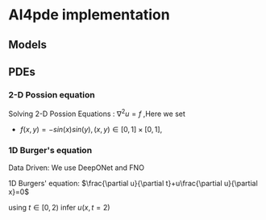 # AI4pde implementation 

## Models 


## PDEs

### 2-D Possion equation

Solving 2-D Possion Equations : $\nabla^2 u=f$ ,Here we set

- $f(x,y)=-sin(x)sin(y),(x,y)\in [0,1]\times[0,1]$,

### 1D Burger's equation

Data Driven: We use DeepONet and FNO

1D Burgers' equation: $\frac{\partial u}{\partial t}+u\frac{\partial u}{\partial x}=0$

using $t \in [0,2)$ infer $u(x,t=2)$